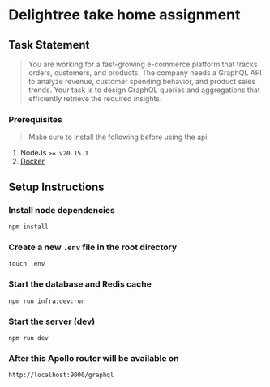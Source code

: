 # Delightree take home assignment

## Task Statement

> You are working for a fast-growing e-commerce platform that tracks orders, customers, and products. The company needs a GraphQL API to analyze revenue, customer spending behavior, and product sales trends. Your task is to design GraphQL queries and aggregations that efficiently retrieve the required insights.

### Prerequisites

> Make sure to install the following before using the api

1. NodeJs `>= v20.15.1`
2. [Docker](https://docs.docker.com/engine/install/)

## Setup Instructions

### Install node dependencies

```
npm install
```

### Create a new `.env` file in the root directory
```
touch .env
``` 

### Start the database and Redis cache

```
npm run infra:dev:run
```

### Start the server (dev)

```
npm run dev
```

### After this Apollo router will be available on

```
http://localhost:9000/graphql
```
